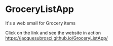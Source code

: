 # GroceryListApp

It's a web small for Grocery items

Click on the link and see the website in action https://jacquesubrosci.github.io/GroceryListApp/
